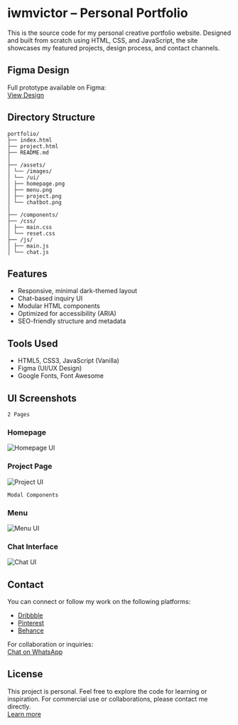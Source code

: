 # iwmvictor – Personal Portfolio

This is the source code for my personal creative portfolio website. Designed and built from scratch using HTML, CSS, and JavaScript, the site showcases my featured projects, design process, and contact channels.

## Figma Design

Full prototype available on Figma:  
[View Design](https://www.figma.com/proto/EEtnhpc6dIZxDAodVRrsog/portfolio?node-id=29-3&t=saPFr09KJT1mcifP-1)

## Directory Structure

```
portfolio/
├── index.html
├── project.html
├── README.md
│
├── /assets/
│ └── /images/
│ └── /ui/
│ ├── homepage.png
│ ├── menu.png
│ ├── project.png
│ └── chatbot.png
│
├── /components/
├── /css/
│ ├── main.css
│ └── reset.css
├── /js/
│ ├── main.js
│ └── chat.js
```

## Features

- Responsive, minimal dark-themed layout
- Chat-based inquiry UI
- Modular HTML components
- Optimized for accessibility (ARIA)
- SEO-friendly structure and metadata

## Tools Used

- HTML5, CSS3, JavaScript (Vanilla)
- Figma (UI/UX Design)
- Google Fonts, Font Awesome

## UI Screenshots

``2 Pages``
### Homepage

![Homepage UI](assets/images/ui/homepage.png)

### Project Page

![Project UI](assets/images/ui/project.png)

``Modal Components``

### Menu

![Menu UI](assets/images/ui/menu.png)

### Chat Interface

![Chat UI](assets/images/ui/chatbot.png)

## Contact

You can connect or follow my work on the following platforms:

- [Dribbble](https://dribbble.com/iwmvictor)
- [Pinterest](https://pinterest.com/iwmvictor)
- [Behance](https://behance.net/iwmvictor)

For collaboration or inquiries:  
[Chat on WhatsApp](https://wa.me/250781990271)

## License

This project is personal. Feel free to explore the code for learning or inspiration. For commercial use or collaborations, please contact me directly.
<br/>[Learn more](/LICENSE.md)